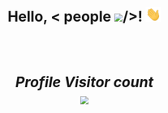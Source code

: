 
<h1 align="center"><b>Hello,  &lt people </b><img src="https://github.com/TheDudeThatCode/TheDudeThatCode/blob/master/Assets/Earth.gif" width="24px">/&gt! <img src="https://raw.githubusercontent.com/ABSphreak/ABSphreak/master/gifs/Hi.gif" width="30px">
<br>
<br><br>
<p align="center"> 
  <i>Profile Visitor count</i><br>
  <img src="https://profile-counter.glitch.me/projectDT/count.svg" />
</p>
